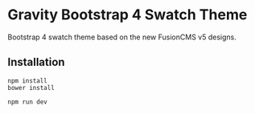# Gravity Bootstrap 4 Swatch Theme
Bootstrap 4 swatch theme based on the new FusionCMS v5 designs.

## Installation
```
npm install
bower install

npm run dev
```
